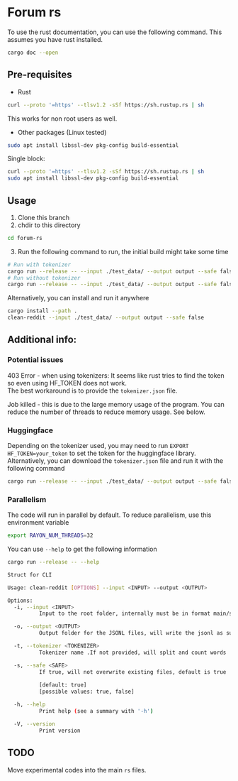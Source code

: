 # Forum rs

To use the rust documentation, you can use the following command. This assumes you have rust installed.  
```bash
cargo doc --open
```

## Pre-requisites

- Rust
```bash
curl --proto '=https' --tlsv1.2 -sSf https://sh.rustup.rs | sh
```

This works for non root users as well.
- Other packages (Linux tested)
```bash
sudo apt install libssl-dev pkg-config build-essential
```

Single block:
```bash
curl --proto '=https' --tlsv1.2 -sSf https://sh.rustup.rs | sh
sudo apt install libssl-dev pkg-config build-essential
```

## Usage

1. Clone this branch
2. chdir to this directory
```bash
cd forum-rs
```
3. Run the following command to run, the initial build might take some time
```bash
# Run with tokenizer
cargo run --release -- --input ./test_data/ --output output --safe false --tokenizer meta-llama/Meta-Llama-3-8B
# Run without tokenizer
cargo run --release -- --input ./test_data/ --output output --safe false
```
Alternatively, you can install and run it anywhere  
```bash
cargo install --path .
clean-reddit --input ./test_data/ --output output --safe false
```
## Additional info:

### Potential issues

403 Error - when using tokenizers: It seems like rust tries to find the token so even using HF_TOKEN does not work.  
The best workaround is to provide the `tokenizer.json` file.

Job killed - this is due to the large memory usage of the program. You can reduce the number of threads to reduce memory usage. See below.

### Huggingface
Depending on the tokenizer used, you may need to run `EXPORT HF_TOKEN=your_token` to set the token for the huggingface library.  
Alternatively, you can download the `tokenizer.json` file and run it with the following command

```bash
cargo run --release -- --input ./test_data/ --output output --safe false --tokenizer tokenizer.json
```
### Parallelism  

The code will run in parallel by default. To reduce parallelism, use this environment variable
```bash
export RAYON_NUM_THREADS=32
```

You can use `--help` to get the following information
```bash
cargo run --release -- --help

Struct for CLI

Usage: clean-reddit [OPTIONS] --input <INPUT> --output <OUTPUT>

Options:
  -i, --input <INPUT>
          Input to the root folder, internally must be in format main/subreddit/*.jsonl

  -o, --output <OUTPUT>
          Output folder for the JSONL files, will write the jsonl as subreddit.jsonl

  -t, --tokenizer <TOKENIZER>
          Tokenizer name .If not provided, will split and count words

  -s, --safe <SAFE>
          If true, will not overwrite existing files, default is true
          
          [default: true]
          [possible values: true, false]

  -h, --help
          Print help (see a summary with '-h')

  -V, --version
          Print version
```

## TODO

Move experimental codes into the main `rs` files.